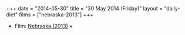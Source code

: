 +++
date = "2014-05-30"
title = "30 May 2014 (Friday)"
layout = "daily-diet"
films = ["nebraska-2013"]
+++

<ul>
<li class="entry films">Film: <a href="/films/nebraska-2013">Nebraska (2013)</a> +</li>
</ul>